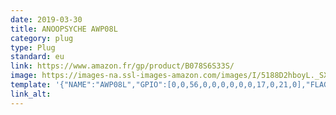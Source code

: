 ```yaml
---
date: 2019-03-30
title: ANOOPSYCHE AWP08L
category: plug
type: Plug
standard: eu
link: https://www.amazon.fr/gp/product/B078S6S33S/
image: https://images-na.ssl-images-amazon.com/images/I/5188D2hboyL._SX679_.jpg
template: '{"NAME":"AWP08L","GPIO":[0,0,56,0,0,0,0,0,0,17,0,21,0],"FLAG":1,"BASE":18}' 
link_alt: 
---
```









